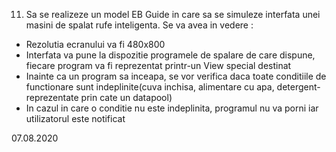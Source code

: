 11.	Sa se realizeze un model  EB Guide in care sa se simuleze interfata unei  masini de spalat rufe inteligenta. 
Se va avea in vedere :
-	Rezolutia ecranului va fi 480x800
-	Interfata va pune la dispozitie programele de spalare de care dispune, fiecare program va fi reprezentat printr-un View special destinat  
-	Inainte ca un program sa inceapa, se vor verifica daca toate conditiile de functionare sunt indeplinite(cuva inchisa, alimentare cu apa, detergent- reprezentate prin cate un datapool)
-	In cazul in care o conditie nu este indeplinita, programul nu va porni iar utilizatorul este notificat

07.08.2020